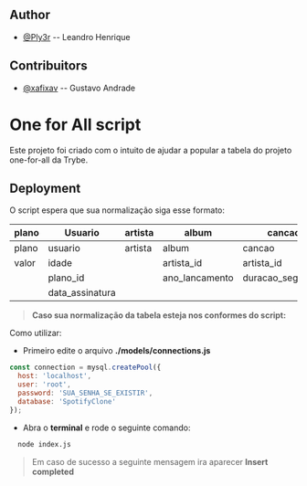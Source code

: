 
## Author

- [@Ply3r](https://github.com/Ply3r) -- Leandro Henrique


## Contribuitors
- [@xafixav](https://github.com/xafixav) -- Gustavo Andrade


# One for All script

Este projeto foi criado com o intuito de ajudar a popular a tabela do projeto one-for-all da Trybe.




## Deployment

O script espera que sua normalização siga esse formato:


|plano  |   Usuario     | artista |     album      |      cancao      | seguindo_artistas|  usuario_cancao  |
|-------|---------------|---------|----------------|------------------|------------------|------------------|
| plano |    usuario    | artista |     album      |      cancao      |    usuario_id    |    usuario_id    |
| valor |     idade     |         |   artista_id   |    artista_id    |    artista_id    |    cancao_id     |
|       |    plano_id   |         | ano_lancamento | duracao_segundos |                  |  data_reproducao |
|       |data_assinatura|         |                |                  |                  |                  |



> **Caso sua normalização da tabela esteja nos conformes do script:**

Como utilizar:

* Primeiro edite o arquivo **./models/connections.js**

```js script
const connection = mysql.createPool({
  host: 'localhost',
  user: 'root',
  password: 'SUA_SENHA_SE_EXISTIR',
  database: 'SpotifyClone'
});
```

* Abra o **terminal** e rode o seguinte comando:

```bash
  node index.js
```

> Em caso de sucesso a seguinte mensagem ira aparecer **Insert completed**

